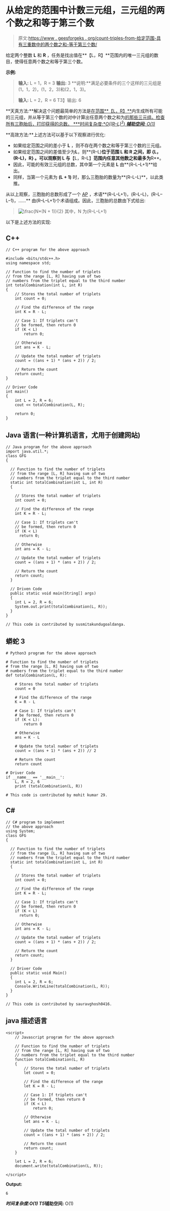 # 从给定的范围中计数三元组，三元组的两个数之和等于第三个数

> 原文:[https://www . geesforgeks . org/count-triples-from-给定范围-具有三重数中的两个数之和-等于第三个数/](https://www.geeksforgeeks.org/count-triplets-from-a-given-range-having-sum-of-two-numbers-of-a-triplet-equal-to-the-third-number/)

给定两个整数 **L** 和 **R** ，任务是找出值在**【L，R】**范围内的唯一三元组的数目，使得任意两个数之和等于第三个数。

**示例:**

> **输入:** L = 1，R = 3
> **输出:** 3
> **说明:**满足必要条件的三个这样的三元组是(1，1，2)，(1，2，3)和(2，1，3)。
> 
> **输入:** L = 2，R = 6
> T3】输出: 6

**天真方法:**解决这个问题最简单的方法是[在范围**【L，R】**](https://www.geeksforgeeks.org/print-all-triplets-with-given-sum/)内生成所有可能的三元组，并从等于第三个数的对中计算出任意两个数之和为[的那些三元组。检查所有三胞胎后，打印获得的总数。
***时间复杂度:**O((R–L)<sup>3</sup>)*
***辅助空间:** O(1)*](https://www.geeksforgeeks.org/c-program-to-add-two-integers/)

**高效方法:**上述方法可以基于以下观察进行优化:

*   如果给定范围之间的差小于 **L** ，则不存在两个数之和等于第三个数的三元组。
*   如果给定范围之间的差值至少为**L**，则**(R–L)**位于范围 **L** 和 **R** 之间，即 **{L，(R–L)，R}** 。可以观察到 **L** 与**【L，R–L】**范围内任意其他数之和最多为**R**。
*   因此，可能的有效三元组的总数，其中第一个元素是 **L** 由**(R–L–L+1)**给出。
*   同样，当第一个元素为 **(L + 1)** 时，那么三胞胎的数量为**(R–L–L)**，以此类推。

从以上观察，三胞胎的总数形成了一个 [AP](https://www.geeksforgeeks.org/arithmetic-progression/) ，术语**(R–L–L+1)，(R–L–L)，(R–L–L–1)，……** 由(R–L–L+1)个术语组成。因此，三胞胎的总数由下式给出:

> ![\frac{N*(N + 1)}{2}        ](img/72519665b8422674e5e58c2e6a265f01.png "Rendered by QuickLaTeX.com")
> 其中，N 为(R–L–L+1)

以下是上述方法的实现:

## C++

```
// C++ program for the above approach

#include <bits/stdc++.h>
using namespace std;

// Function to find the number of triplets
// from the range [L, R] having sum of two
// numbers from the triplet equal to the third number
int totalCombination(int L, int R)
{
    // Stores the total number of triplets
    int count = 0;

    // Find the difference of the range
    int K = R - L;

    // Case 1: If triplets can't
    // be formed, then return 0
    if (K < L)
        return 0;

    // Otherwise
    int ans = K - L;

    // Update the total number of triplets
    count = ((ans + 1) * (ans + 2)) / 2;

    // Return the count
    return count;
}

// Driver Code
int main()
{
    int L = 2, R = 6;
    cout << totalCombination(L, R);

    return 0;
}
```

## Java 语言(一种计算机语言，尤用于创建网站)

```
// Java program for the above approach
import java.util.*;
class GFG
{

  // Function to find the number of triplets
  // from the range [L, R] having sum of two
  // numbers from the triplet equal to the third number
  static int totalCombination(int L, int R)
  {

    // Stores the total number of triplets
    int count = 0;

    // Find the difference of the range
    int K = R - L;

    // Case 1: If triplets can't
    // be formed, then return 0
    if (K < L)
      return 0;

    // Otherwise
    int ans = K - L;

    // Update the total number of triplets
    count = ((ans + 1) * (ans + 2)) / 2;

    // Return the count
    return count;
  }

  // Driven Code
  public static void main(String[] args)
  {
    int L = 2, R = 6;
    System.out.print(totalCombination(L, R));
  }
}

// This code is contributed by susmitakundugoaldanga.
```

## 蟒蛇 3

```
# Python3 program for the above approach

# Function to find the number of triplets
# from the range [L, R] having sum of two
# numbers from the triplet equal to the third number
def totalCombination(L, R):

    # Stores the total number of triplets
    count = 0

    # Find the difference of the range
    K = R - L

    # Case 1: If triplets can't
    # be formed, then return 0
    if (K < L):
        return 0

    # Otherwise
    ans = K - L

    # Update the total number of triplets
    count = ((ans + 1) * (ans + 2)) // 2

    # Return the count
    return count

# Driver Code
if __name__ == '__main__':
    L, R = 2, 6
    print (totalCombination(L, R))

# This code is contributed by mohit kumar 29.
```

## C#

```
// C# program to implement
// the above approach
using System;
class GFG
{

  // Function to find the number of triplets
  // from the range [L, R] having sum of two
  // numbers from the triplet equal to the third number
  static int totalCombination(int L, int R)
  {

    // Stores the total number of triplets
    int count = 0;

    // Find the difference of the range
    int K = R - L;

    // Case 1: If triplets can't
    // be formed, then return 0
    if (K < L)
      return 0;

    // Otherwise
    int ans = K - L;

    // Update the total number of triplets
    count = ((ans + 1) * (ans + 2)) / 2;

    // Return the count
    return count;
  }

  // Driver Code
  public static void Main()
  {
    int L = 2, R = 6;
    Console.WriteLine(totalCombination(L, R));
  }
}

// This code is contributed by sauravghosh0416.
```

## java 描述语言

```
<script>
    // Javascript program for the above approach

    // Function to find the number of triplets
    // from the range [L, R] having sum of two
    // numbers from the triplet equal to the third number
    function totalCombination(L, R)
    {
        // Stores the total number of triplets
        let count = 0;

        // Find the difference of the range
        let K = R - L;

        // Case 1: If triplets can't
        // be formed, then return 0
        if (K < L)
            return 0;

        // Otherwise
        let ans = K - L;

        // Update the total number of triplets
        count = ((ans + 1) * (ans + 2)) / 2;

        // Return the count
        return count;
    }

    let L = 2, R = 6;
    document.write(totalCombination(L, R));

</script>
```

**Output:** 

```
6
```

***时间复杂度:**O(1)*
T5**辅助空间:** O(1)